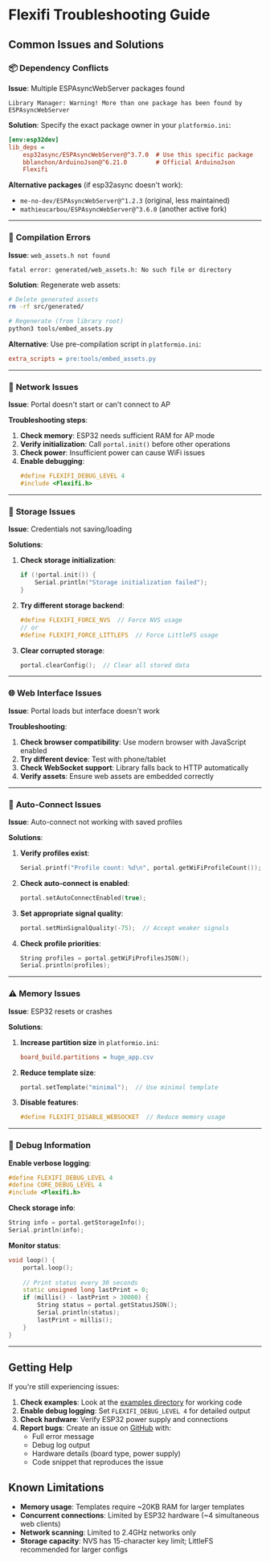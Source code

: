 # Flexifi Troubleshooting Guide

## Common Issues and Solutions

### 📦 **Dependency Conflicts**

**Issue**: Multiple ESPAsyncWebServer packages found
```
Library Manager: Warning! More than one package has been found by ESPAsyncWebServer
```

**Solution**: Specify the exact package owner in your `platformio.ini`:
```ini
[env:esp32dev]
lib_deps =
    esp32async/ESPAsyncWebServer@^3.7.0  # Use this specific package
    bblanchon/ArduinoJson@^6.21.0        # Official ArduinoJson
    Flexifi
```

**Alternative packages** (if esp32async doesn't work):
- `me-no-dev/ESPAsyncWebServer@^1.2.3` (original, less maintained)
- `mathieucarbou/ESPAsyncWebServer@^3.6.0` (another active fork)

---

### 🔧 **Compilation Errors**

**Issue**: `web_assets.h not found`
```
fatal error: generated/web_assets.h: No such file or directory
```

**Solution**: Regenerate web assets:
```bash
# Delete generated assets
rm -rf src/generated/

# Regenerate (from library root)
python3 tools/embed_assets.py
```

**Alternative**: Use pre-compilation script in `platformio.ini`:
```ini
extra_scripts = pre:tools/embed_assets.py
```

---

### 📡 **Network Issues**

**Issue**: Portal doesn't start or can't connect to AP

**Troubleshooting steps**:
1. **Check memory**: ESP32 needs sufficient RAM for AP mode
2. **Verify initialization**: Call `portal.init()` before other operations
3. **Check power**: Insufficient power can cause WiFi issues
4. **Enable debugging**:
   ```cpp
   #define FLEXIFI_DEBUG_LEVEL 4
   #include <Flexifi.h>
   ```

---

### 💾 **Storage Issues**

**Issue**: Credentials not saving/loading

**Solutions**:
1. **Check storage initialization**:
   ```cpp
   if (!portal.init()) {
       Serial.println("Storage initialization failed");
   }
   ```

2. **Try different storage backend**:
   ```cpp
   #define FLEXIFI_FORCE_NVS  // Force NVS usage
   // or
   #define FLEXIFI_FORCE_LITTLEFS  // Force LittleFS usage
   ```

3. **Clear corrupted storage**:
   ```cpp
   portal.clearConfig();  // Clear all stored data
   ```

---

### 🌐 **Web Interface Issues**

**Issue**: Portal loads but interface doesn't work

**Troubleshooting**:
1. **Check browser compatibility**: Use modern browser with JavaScript enabled
2. **Try different device**: Test with phone/tablet
3. **Check WebSocket support**: Library falls back to HTTP automatically
4. **Verify assets**: Ensure web assets are embedded correctly

---

### 🔄 **Auto-Connect Issues**

**Issue**: Auto-connect not working with saved profiles

**Solutions**:
1. **Verify profiles exist**:
   ```cpp
   Serial.printf("Profile count: %d\n", portal.getWiFiProfileCount());
   ```

2. **Check auto-connect is enabled**:
   ```cpp
   portal.setAutoConnectEnabled(true);
   ```

3. **Set appropriate signal quality**:
   ```cpp
   portal.setMinSignalQuality(-75);  // Accept weaker signals
   ```

4. **Check profile priorities**:
   ```cpp
   String profiles = portal.getWiFiProfilesJSON();
   Serial.println(profiles);
   ```

---

### ⚠️ **Memory Issues**

**Issue**: ESP32 resets or crashes

**Solutions**:
1. **Increase partition size** in `platformio.ini`:
   ```ini
   board_build.partitions = huge_app.csv
   ```

2. **Reduce template size**:
   ```cpp
   portal.setTemplate("minimal");  // Use minimal template
   ```

3. **Disable features**:
   ```cpp
   #define FLEXIFI_DISABLE_WEBSOCKET  // Reduce memory usage
   ```

---

### 🐛 **Debug Information**

**Enable verbose logging**:
```cpp
#define FLEXIFI_DEBUG_LEVEL 4
#define CORE_DEBUG_LEVEL 4
#include <Flexifi.h>
```

**Check storage info**:
```cpp
String info = portal.getStorageInfo();
Serial.println(info);
```

**Monitor status**:
```cpp
void loop() {
    portal.loop();
    
    // Print status every 30 seconds
    static unsigned long lastPrint = 0;
    if (millis() - lastPrint > 30000) {
        String status = portal.getStatusJSON();
        Serial.println(status);
        lastPrint = millis();
    }
}
```

---

## Getting Help

If you're still experiencing issues:

1. **Check examples**: Look at the [examples directory](examples/) for working code
2. **Enable debug logging**: Set `FLEXIFI_DEBUG_LEVEL 4` for detailed output
3. **Check hardware**: Verify ESP32 power supply and connections
4. **Report bugs**: Create an issue on [GitHub](https://github.com/andyshinn/flexifi/issues) with:
   - Full error message
   - Debug log output
   - Hardware details (board type, power supply)
   - Code snippet that reproduces the issue

## Known Limitations

- **Memory usage**: Templates require ~20KB RAM for larger templates
- **Concurrent connections**: Limited by ESP32 hardware (~4 simultaneous web clients)
- **Network scanning**: Limited to 2.4GHz networks only
- **Storage capacity**: NVS has 15-character key limit; LittleFS recommended for larger configs